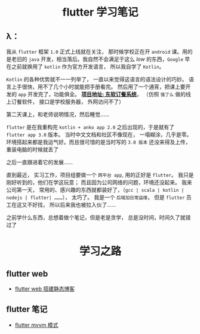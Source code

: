 # <center> flutter 学习笔记 </center>

## λ：

我从 `flutter` 框架 `1.0` 正式上线就在关注， 那时候学校正在开 `android` 课。用的是老旧的 `java` 开发，相当落后。我自然不会满足于这么 *low* 的东西，`Google` 早在之前就换用了 `kotlin` 作为官方开发语言， 所以我自学了 `Kotlin`。

`Kotlin` 的各种优势就不一一列举了， 一直以来觉得这语言的语法设计的巧妙。 语言上手很快，用不了几个小时就能把手册看完。 然后用了一个通宵，把课上要开发的 `app` 开发完了，功能俱全。 [**项目地址: 东软订餐系统**](https://lzyprime.top/DNUIFoodApp/)， （仿照 `饿了么` 做的线上订餐软件， 接口是学校服务器， 外网访问不了）

第二天课上，和老师说明情况，然后睡觉……

`flutter` 是在我重构完 `kotlin + anko app 2.0` 之后出现的，于是就有了 `flutter app 3.0` 版本。 当时中文文档和社区不像现在， 一塌糊涂，几乎是零。环境搭起来都是我运气好。而且很可惜的是当时写的 `3.0 版本` 还没来得及上传，重装电脑的时候就丢了

之后一直跟进着它的发展……

直到最近， 实习工作，项目组要做一个 `跨平台 app`, 用的正好是 `flutter`。 我只是刚好听到的，他们在学这玩意； 而且因为公司网络的问题，环境还没起来。 我来公司第一天， 常用的、感兴趣的东西就都装好了，（`gcc | scala | kotlin | nodejs | flutter| ………`）， 太巧了。 我是一个 `后端加日常运维`， 但是 `flutter` 员工在这又不好找， 所以后来我也被拉入伙了……

之前学什么东西，总想着做个笔记，但是老是贪学， 总是没时间，时间久了就错过了

# <center> 学习之路 </center>

## flutter web
- [flutter web 搭建静态博客](flutter_web/flutter_web搭建静态博客.md)

## flutter 笔记
- [flutter mvvm 模式](./flutter_mvvm_模式)